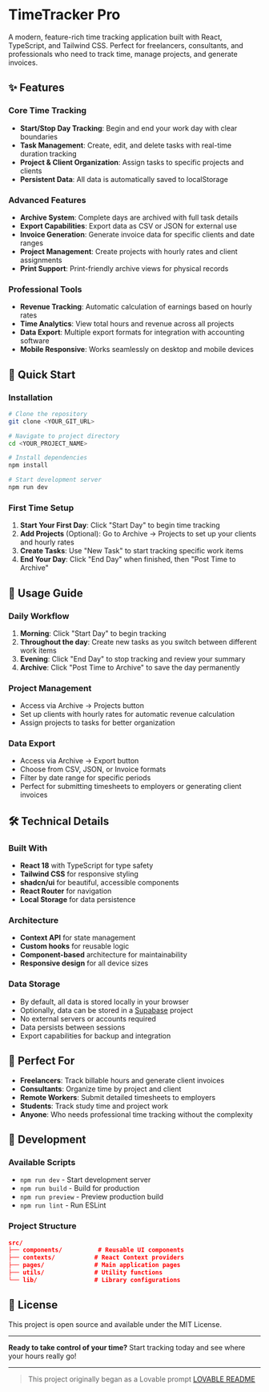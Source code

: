 # TimeTracker Pro

A modern, feature-rich time tracking application built with React, TypeScript, and Tailwind CSS. Perfect for freelancers, consultants, and professionals who need to track time, manage projects, and generate invoices.

## ✨ Features

### Core Time Tracking

- **Start/Stop Day Tracking**: Begin and end your work day with clear boundaries
- **Task Management**: Create, edit, and delete tasks with real-time duration tracking
- **Project & Client Organization**: Assign tasks to specific projects and clients
- **Persistent Data**: All data is automatically saved to localStorage

### Advanced Features

- **Archive System**: Complete days are archived with full task details
- **Export Capabilities**: Export data as CSV or JSON for external use
- **Invoice Generation**: Generate invoice data for specific clients and date ranges
- **Project Management**: Create projects with hourly rates and client assignments
- **Print Support**: Print-friendly archive views for physical records

### Professional Tools

- **Revenue Tracking**: Automatic calculation of earnings based on hourly rates
- **Time Analytics**: View total hours and revenue across all projects
- **Data Export**: Multiple export formats for integration with accounting software
- **Mobile Responsive**: Works seamlessly on desktop and mobile devices

## 🚀 Quick Start

### Installation

```bash
# Clone the repository
git clone <YOUR_GIT_URL>

# Navigate to project directory
cd <YOUR_PROJECT_NAME>

# Install dependencies
npm install

# Start development server
npm run dev
```

### First Time Setup

1. **Start Your First Day**: Click "Start Day" to begin time tracking
2. **Add Projects** (Optional): Go to Archive → Projects to set up your clients and hourly rates
3. **Create Tasks**: Use "New Task" to start tracking specific work items
4. **End Your Day**: Click "End Day" when finished, then "Post Time to Archive"

## 📱 Usage Guide

### Daily Workflow

1. **Morning**: Click "Start Day" to begin tracking
2. **Throughout the day**: Create new tasks as you switch between different work items
3. **Evening**: Click "End Day" to stop tracking and review your summary
4. **Archive**: Click "Post Time to Archive" to save the day permanently

### Project Management

- Access via Archive → Projects button
- Set up clients with hourly rates for automatic revenue calculation
- Assign projects to tasks for better organization

### Data Export

- Access via Archive → Export button
- Choose from CSV, JSON, or Invoice formats
- Filter by date range for specific periods
- Perfect for submitting timesheets to employers or generating client invoices

## 🛠 Technical Details

### Built With

- **React 18** with TypeScript for type safety
- **Tailwind CSS** for responsive styling
- **shadcn/ui** for beautiful, accessible components
- **React Router** for navigation
- **Local Storage** for data persistence

### Architecture

- **Context API** for state management
- **Custom hooks** for reusable logic
- **Component-based** architecture for maintainability
- **Responsive design** for all device sizes

### Data Storage

- By default, all data is stored locally in your browser
- Optionally, data can be stored in a [Supabase](https://www.supabase.com) project
- No external servers or accounts required
- Data persists between sessions
- Export capabilities for backup and integration

## 🎯 Perfect For

- **Freelancers**: Track billable hours and generate client invoices
- **Consultants**: Organize time by project and client
- **Remote Workers**: Submit detailed timesheets to employers
- **Students**: Track study time and project work
- **Anyone**: Who needs professional time tracking without the complexity

## 🔧 Development

### Available Scripts

- `npm run dev` - Start development server
- `npm run build` - Build for production
- `npm run preview` - Preview production build
- `npm run lint` - Run ESLint

### Project Structure

```json
src/
├── components/          # Reusable UI components
├── contexts/           # React Context providers
├── pages/              # Main application pages
├── utils/              # Utility functions
└── lib/                # Library configurations
```

## 📄 License

This project is open source and available under the MIT License.

---

**Ready to take control of your time?** Start tracking today and see where your hours really go!

---

> This project originally began as a Lovable prompt [LOVABLE README](info/README-LOVABLE.md)
